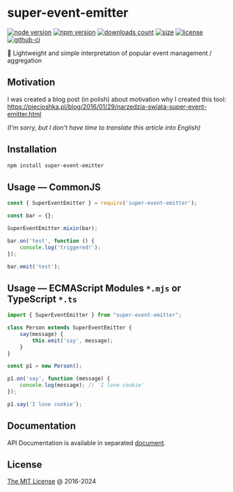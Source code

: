 # super-event-emitter

[![node version](https://img.shields.io/node/v/super-event-emitter.svg)](https://www.npmjs.com/package/super-event-emitter)
[![npm version](https://badge.fury.io/js/super-event-emitter.svg)](https://badge.fury.io/js/super-event-emitter)
[![downloads count](https://img.shields.io/npm/dt/super-event-emitter.svg)](https://www.npmjs.com/package/super-event-emitter)
[![size](https://packagephobia.com/badge?p=super-event-emitter)](https://packagephobia.com/result?p=super-event-emitter)
[![license](https://img.shields.io/npm/l/super-event-emitter.svg)](https://piecioshka.mit-license.org)
[![github-ci](https://github.com/piecioshka/super-event-emitter/actions/workflows/testing.yml/badge.svg)](https://github.com/piecioshka/super-event-emitter/actions/workflows/testing.yml)

🔨 Lightweight and simple interpretation of popular event management / aggregation

## Motivation

I was created a blog post (in polish) about motivation why I created this tool:<br/>
<https://piecioshka.pl/blog/2016/01/29/narzedzia-swiata-super-event-emitter.html>

_(I'm sorry, but I don't have time to translate this article into English)_

## Installation

```bash
npm install super-event-emitter
```

## Usage — CommonJS

```javascript
const { SuperEventEmitter } = require('super-event-emitter');

const bar = {};

SuperEventEmitter.mixin(bar);

bar.on('test', function () {
    console.log('triggered!');
});

bar.emit('test');
```

## Usage — ECMAScript Modules `*.mjs` or TypeScript `*.ts`

```ts
import { SuperEventEmitter } from "super-event-emitter";

class Person extends SuperEventEmitter {
    say(message) {
        this.emit('say', message);
    }
}

const p1 = new Person();

p1.on('say', function (message) {
    console.log(message); // 'I love cookie'
});

p1.say('I love cookie');
```

## Documentation

API Documentation is available in separated [document](./docs/api.md).

## License

[The MIT License](https://piecioshka.mit-license.org) @ 2016-2024
